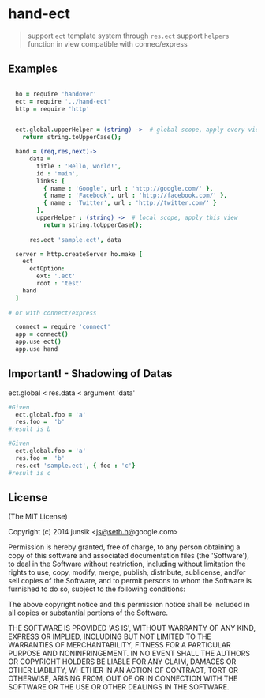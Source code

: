 # hand-ect

> support `ect` template system through `res.ect` 
> support `helpers` function in view 
> compatible with connec/express


## Examples

 
```coffee  

  ho = require 'handover'
  ect = require '../hand-ect'
  http = require 'http'


  ect.global.upperHelper = (string) ->  # global scope, apply every view
    return string.toUpperCase();

  hand = (req,res,next)->
      data = 
        title : 'Hello, world!',
        id : 'main',
        links: [
          { name : 'Google', url : 'http://google.com/' },
          { name : 'Facebook', url : 'http://facebook.com/' },
          { name : 'Twitter', url : 'http://twitter.com/' }
        ],
        upperHelper : (string) ->  # local scope, apply this view
          return string.toUpperCase();
        
      res.ect 'sample.ect', data

  server = http.createServer ho.make [
    ect 
      ectOption:
        ext: '.ect'
        root : 'test'
    hand
  ]
 
# or with connect/express

  connect = require 'connect'
  app = connect()
  app.use ect()
  app.use hand
```  

## Important! - Shadowing of Datas
  
ect.global < res.data < argument 'data'

```coffee 
#Given
  ect.global.foo = 'a'
  res.foo =  'b'
#result is b
```

```coffee 
#Given
  ect.global.foo = 'a'
  res.foo =  'b'
  res.ect 'sample.ect', { foo : 'c'}
#result is c
```

 
## License

(The MIT License)

Copyright (c) 2014 junsik &lt;js@seth.h@google.com&gt;

Permission is hereby granted, free of charge, to any person obtaining
a copy of this software and associated documentation files (the
'Software'), to deal in the Software without restriction, including
without limitation the rights to use, copy, modify, merge, publish,
distribute, sublicense, and/or sell copies of the Software, and to
permit persons to whom the Software is furnished to do so, subject to
the following conditions:

The above copyright notice and this permission notice shall be
included in all copies or substantial portions of the Software.

THE SOFTWARE IS PROVIDED 'AS IS', WITHOUT WARRANTY OF ANY KIND,
EXPRESS OR IMPLIED, INCLUDING BUT NOT LIMITED TO THE WARRANTIES OF
MERCHANTABILITY, FITNESS FOR A PARTICULAR PURPOSE AND NONINFRINGEMENT.
IN NO EVENT SHALL THE AUTHORS OR COPYRIGHT HOLDERS BE LIABLE FOR ANY
CLAIM, DAMAGES OR OTHER LIABILITY, WHETHER IN AN ACTION OF CONTRACT,
TORT OR OTHERWISE, ARISING FROM, OUT OF OR IN CONNECTION WITH THE
SOFTWARE OR THE USE OR OTHER DEALINGS IN THE SOFTWARE.

 